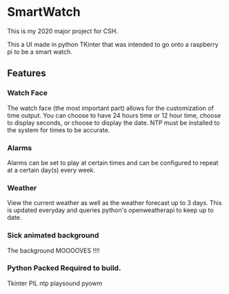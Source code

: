 # SmartWatch
This is my 2020 major project for CSH.

This a UI made in python TKinter that was intended to go onto a raspberry pi to be a smart watch.

## Features

### Watch Face
The watch face (the most important part) allows for the customization of time output. You can choose to have 24 hours time or 12
hour time, choose to display seconds, or choose to display the date. NTP must be installed to the system for times to be accurate.

### Alarms
Alarms can be set to play at certain times and can be configured to repeat at a certain day(s) every week. 

### Weather
View the current weather as well as the weather forecast up to 3 days. This is updated everyday and queries python's
openweatherapi to keep up to date.

### Sick animated background
The background MOOOOVES !!!!

### Python Packed Required to build.
Tkinter
PIL
ntp
playsound
pyowm
